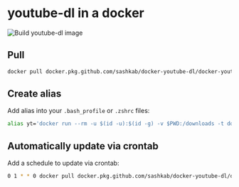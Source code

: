 # youtube-dl in a docker

![Build youtube-dl image](https://github.com/sashkab/docker-youtube-dl/workflows/Build%20youtube-dl%20image/badge.svg)

## Pull

```sh
docker pull docker.pkg.github.com/sashkab/docker-youtube-dl/docker-youtube-dl:latest
```

## Create alias

Add alias into your `.bash_profile` or `.zshrc` files:

```sh
alias yt='docker run --rm -u $(id -u):$(id -g) -v $PWD:/downloads -t docker.pkg.github.com/sashkab/docker-youtube-dl/docker-youtube-dl:latest'
```

## Automatically update via crontab

Add a schedule to update via crontab:

```sh
0 1 * * 0 docker pull docker.pkg.github.com/sashkab/docker-youtube-dl/docker-youtube-dl:latest
```
